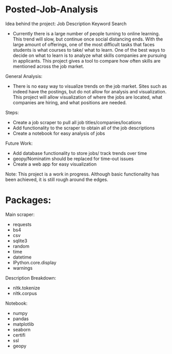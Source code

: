 # Posted-Job-Analysis

Idea behind the project:
Job Description Keyword Search
 - Currently there is a large number of people turning to online learning. This trend will slow, but continue once social distancing ends. With the large amount of offerings, one of the most difficult tasks that faces students is what courses to take/ what to learn. One of the best ways to decide on what to learn is to analyze what skills companies are pursuing in applicants. This project gives a tool to compare how often skills are mentioned across the job market.

 General Analysis:
 - There is no easy way to visualize trends on the job market. Sites such as indeed have the postings, but do not allow for analysis and visualization. This project will allow visualization of where the jobs are located, what companies are hiring, and what positions are needed.

 Steps:
 - Create a job scraper to pull all job titles/companies/locations
 - Add functionality to the scraper to obtain all of the job descriptions
 - Create a notebook for easy analysis of jobs

Future Work:
 - Add database functionality to store jobs/ track trends over time
 - geopy/Nominatim should be replaced for time-out issues
 - Create a web app for easy visualization

 Note: This project is a work in progress. Although basic functionality has been achieved, it is still rough around the edges.

# Packages:
Main scraper:
 - requests
 - bs4
 - csv
 - sqlite3
 - random
 - time
 - datetime
 - IPython.core.display
 - warnings

Description Breakdown:
 - nltk.tokenize
 - nltk.corpus

Notebook:
 - numpy
 - pandas
 - matplotlib
 - seaborn
 - certifi
 - ssl
 - geopy
